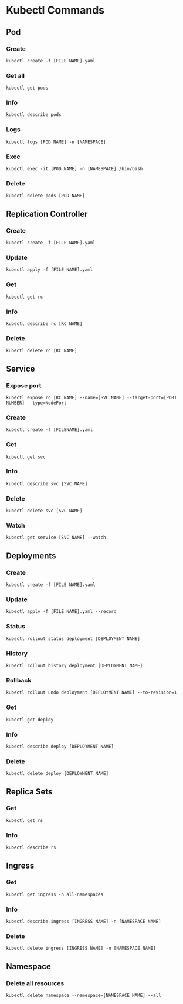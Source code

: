 # Kubectl Commands
## Pod
### Create
```
kubectl create -f [FILE NAME].yaml
```
### Get all
```
kubectl get pods
```
### Info
```
kubectl describe pods
```
### Logs
```
kubectl logs [POD NAME] -n [NAMESPACE]
```
### Exec
```
kubectl exec -it [POD NAME] -n [NAMESPACE] /bin/bash
```
### Delete
```
kubectl delete pods [POD NAME]
```
## Replication Controller
### Create
```
kubectl create -f [FILE NAME].yaml
```
### Update
```
kubectl apply -f [FILE NAME].yaml
```
### Get
```
kubectl get rc
```
### Info
```
kubectl describe rc [RC NAME]
```
### Delete
```
kubectl delete rc [RC NAME]
```
## Service
### Expose port
```
kubectl expose rc [RC NAME] --name=[SVC NAME] --target-port=[PORT NUMBER] --type=NodePort
```
### Create
```
kubectl create -f [FILENAME].yaml
```
### Get
```
kubectl get svc
```
### Info
```
kubectl describe svc [SVC NAME]
```
### Delete
```
kubectl delete svc [SVC NAME]
```
### Watch
```
kubectl get service [SVC NAME] --watch
```
## Deployments
### Create
```
kubectl create -f [FILE NAME].yaml
```
### Update
```
kubectl apply -f [FILE NAME].yaml --record
```
### Status
```
kubectl rollout status deployment [DEPLOYMENT NAME]
```
### History
```
kubectl rollout history deployment [DEPLOYMENT NAME]
```
### Rollback
```
kubectl rollout undo deployment [DEPLOYMENT NAME] --to-revision=1
```
### Get
```
kubectl get deploy
```
### Info
```
kubectl describe deploy [DEPLOYMENT NAME]
```
### Delete
```
kubectl delete deploy [DEPLOYMENT NAME]
```
## Replica Sets
### Get
```
kubectl get rs
```
### Info
```
kubectl describe rs
```
## Ingress
### Get
```
kubectl get ingress -n all-namespaces
```
### Info
```
kubectl describe ingress [INGRESS NAME] -n [NAMESPACE NAME]
```
### Delete
```
kubectl delete ingress [INGRESS NAME] -n [NAMESPACE NAME]
```
## Namespace
### Delete all resources
```
kubectl delete namespace --namespace=[NAMESPACE NAME] --all
```
